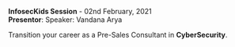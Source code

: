 **InfosecKids Session** - 02nd February, 2021 <br /> 
**Presentor**: Speaker: Vandana Arya <br />
 
Transition your career as a Pre-Sales Consultant in **CyberSecurity‬**.